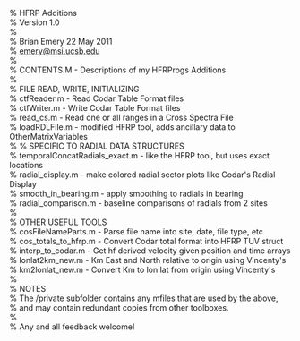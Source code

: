 % HFRP Additions  
% Version 1.0   
%  
% Brian Emery 22 May 2011  
% emery@msi.ucsb.edu  
%   
% CONTENTS.M - Descriptions of my HFRProgs Additions  
%  
% FILE READ, WRITE, INITIALIZING  
%   ctfReader.m       - Read Codar Table Format files    
%   ctfWriter.m       - Write Codar Table Format files  
%   read_cs.m         - Read one or all ranges in a Cross Spectra File  
%   loadRDLFile.m     - modified HFRP tool, adds ancillary data to OtherMatrixVariables   
%
% SPECIFIC TO RADIAL DATA STRUCTURES  
%   temporalConcatRadials_exact.m  - like the HFRP tool, but uses exact locations  
%   radial_display.m               - make colored radial sector plots like Codar's Radial Display  
%   smooth_in_bearing.m            - apply smoothing to radials in bearing  
%   radial_comparison.m            - baseline comparisons of radials from 2 sites  
%  
% OTHER USEFUL TOOLS  
%   cosFileNameParts.m    - Parse file name into site, date, file type, etc  
%   cos_totals_to_hfrp.m  - Convert Codar total format into HFRP TUV struct  
%   interp_to_codar.m     - Get hf derived velocity given position and time arrays  
%   lonlat2km_new.m       - Km East and North relative to origin using Vincenty's  
%   km2lonlat_new.m       - Convert Km to lon lat from origin using Vincenty's  
%  
% NOTES  
% The /private subfolder contains any mfiles that are used by the above,  
% and may contain redundant copies from other toolboxes.  
%  
% Any and all feedback welcome!  




